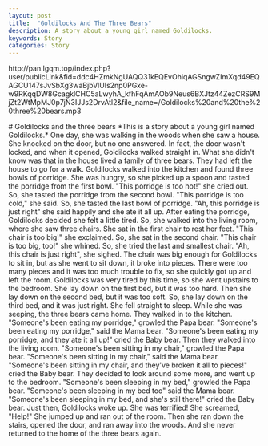 ```yaml
---
layout: post
title:  "Goldilocks And The Three Bears"
description: A story about a young girl named Goldilocks.
keywords: Story 
categories: Story
---
```

<p>http://pan.lgqm.top/index.php?user/publicLink&fid=ddc4HZmkNgUAQQ31kEQEvOhiqAGSngwZImXqd49EQAGCU147sJvSbXg3waBjbVlUIs2np0PGxe-w9RKqqDW8GcagklCHC5aLwyhA_kfhFqAmAOb9Neus6BXJtz44ZezCRS9MjZt2WtMpMJ0p7jN3IJJs2DrvAtl2&file_name=/Goldilocks%20and%20the%20three%20bears.mp3</p>
# Goldilocks and the three bears  
*This is a story about a young girl named Goldilocks.*  
One day, she was walking in the woods when she saw a house. She knocked on the door, but no one answered. In fact, the door wasn't locked, and when it opened, Goldilocks walked straight in. What she didn't know was that in the house lived a  family of three bears. They had left the house to go for a walk.  
Goldilocks walked into the kitchen and found three bowls of porridge. She was hungry, so she picked up a spoon and tasted the porridge from the first bowl. "This porridge is too hot!" she cried out. So, she tasted the porridge from the second bowl. "This porridge is too cold," she said. So, she tasted the last bowl of porridge. "Ah, this porridge is just right" she said happily and she ate it all up.   
After eating the porridge, Goldilocks decided she felt a little tired. So, she walked into the living room, where she saw three chairs. She sat in the first chair to rest her feet. "This chair is too big!" she exclaimed. So, she sat in the second chair. "This chair is too big, too!" she whined. So, she tried the last and smallest chair. "Ah, this chair is just right", she sighed. The chair was big enough for Goldilocks to sit in, but as she went to sit down, it broke into pieces. There were too many pieces and it was too much trouble to fix, so she quickly got up and left the room.  
Goldilocks was very tired by this time, so she went upstairs to the bedroom. She lay down on the first bed, but it was too hard. Then she lay down on the second bed, but it was too soft. So, she lay down on the third bed, and it was just right. She fell straight to sleep.   
While she was seeping, the three bears came home.  
They walked in to the kitchen.   
"Someone's been eating my porridge," growled the Papa bear. "Someone's been eating my porridge," said the Mama bear. "Someone's been eating my porridge, and they ate it all up!" cried the Baby bear.  
Then they walked into the living room.   
"Someone's been sitting in my chair," growled the Papa bear. "Someone's been sitting in my chair," said the Mama bear. "Someone's been sitting in my chair, and they've broken it all to pieces!" cried the Baby bear.  
They decided to look around some more, and went up to the bedroom.  
"Someone's been sleeping in my bed," growled the Papa bear. "Someone's been sleeping in my bed too" said the Mama bear. "Someone's been sleeping in my bed, and she's still there!" cried the Baby bear.  
Just then, Goldilocks woke up. She was terrified! She screamed, "Help!" She jumped up and ran out of the room. Then she ran down the stairs, opened the door, and ran away into the woods. And she never returned to the home of the three bears again.  
